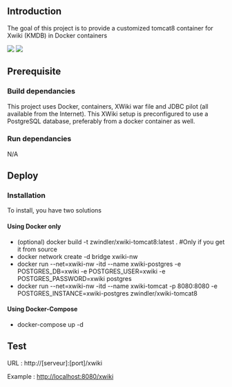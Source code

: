 ## Introduction

The goal of this project is to provide a customized tomcat8 container for Xwiki (KMDB) in Docker containers

[![](https://images.microbadger.com/badges/version/zwindler/xwiki-tomcat8.svg)](http://microbadger.com/images/zwindler/xwiki-tomcat8) [![](https://images.microbadger.com/badges/image/zwindler/xwiki-tomcat8.svg)](http://microbadger.com/images/zwindler/xwiki-tomcat8)


## Prerequisite 

### Build dependancies

This project uses Docker, containers, XWiki war file and JDBC pilot (all available from the Internet). This XWiki setup is preconfigured to use a PostgreSQL database, preferably from a docker container as well.

### Run dependancies

N/A

## Deploy

### Installation

To install, you have two solutions

#### Using Docker only

  * (optional) docker build -t zwindler/xwiki-tomcat8:latest . #Only if you get it from source
  * docker network create -d bridge xwiki-nw 
  * docker run --net=xwiki-nw -itd --name xwiki-postgres -e POSTGRES_DB=xwiki -e POSTGRES_USER=xwiki -e POSTGRES_PASSWORD=xwiki postgres
  * docker run --net=xwiki-nw -itd --name xwiki-tomcat -p 8080:8080 -e POSTGRES_INSTANCE=xwiki-postgres zwindler/xwiki-tomcat8
				
#### Using Docker-Compose
						
  * docker-compose up -d
	
## Test

URL : http://[serveur]:[port]/xwiki

Example : <http://localhost:8080/xwiki>
